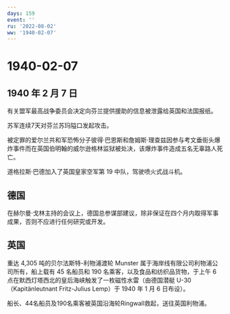 ```yaml
---
days: 159
event: ''
ru: '2022-08-02'
ww: '1940-02-07'
---
```


# 1940-02-07

## 1940 年 2 月 7 日

有关盟军最高战争委员会决定向芬兰提供援助的信息被泄露给英国和法国报纸。

苏军连续7天对芬兰苏玛隘口发起攻击。

被定罪的爱尔兰共和军恐怖分子彼得·巴恩斯和詹姆斯·理查兹因参与考文垂街头爆炸事件而在英国伯明翰的威尔逊格林监狱被处决，该爆炸事件造成五名无辜路人死亡。

道格拉斯·巴德加入了英国皇家空军第 19 中队，驾驶喷火式战斗机。

## 德国

在赫尔曼·戈林主持的会议上，德国总参谋部建议，除非保证在四个月内取得军事成果，否则不应进行任何研究或开发。

## 英国

重达 4,305 吨的贝尔法斯特-利物浦渡轮 Munster
属于海岸线有限公司利物浦公司所有，船上载有 45 名船员和 190
名乘客，以及食品和纺织品货物，于上午 6
点在默西灯塔西北的皇后海峡触发了一枚磁性水雷（由德国潜艇
U-30（Kapitänleutnant Fritz-Julius Lemp）于 1940 年 1 月 6 日布设）。

船长、44名船员及190名乘客被英国沿海轮Ringwall救起，送往英国利物浦。